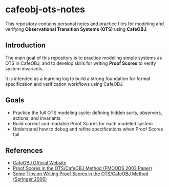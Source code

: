 # cafeobj-ots-notes


This repository contains personal notes and practice files for modeling and verifying **Observational Transition Systems (OTS)** using **CafeOBJ**.

## Introduction

The main goal of this repository is to practice modeling simple systems as OTS in CafeOBJ, and to develop skills for writing **Proof Scores** to verify system invariants.

It is intended as a learning log to build a strong foundation for formal specification and verification workflows using CafeOBJ.

## Goals

- Practice the full OTS modeling cycle: defining hidden sorts, observers, actions, and invariants
- Build correct and readable Proof Scores for each modeled system
- Understand how to debug and refine specifications when Proof Scores fail

## References

- [CafeOBJ Official Website](https://cafeobj.org/)
- [Proof Scores in the OTS/CafeOBJ Method (FMOODS 2003 Paper)](https://doi.org/10.1007/978-3-540-39958-2_12)
- [Some Tips on Writing Proof Scores in the OTS/CafeOBJ Method (Springer 2006)](https://doi.org/10.1007/11780274_31)
